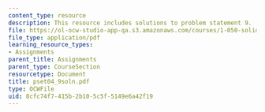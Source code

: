 ```yaml
---
content_type: resource
description: This resource includes solutions to problem statement 9.
file: https://ol-ocw-studio-app-qa.s3.amazonaws.com/courses/1-050-solid-mechanics-fall-2004/8cfc74f7415b2b105c5f5149e6a42f19_pset04_9soln.pdf
file_type: application/pdf
learning_resource_types:
- Assignments
parent_title: Assignments
parent_type: CourseSection
resourcetype: Document
title: pset04_9soln.pdf
type: OCWFile
uid: 8cfc74f7-415b-2b10-5c5f-5149e6a42f19
---
```

